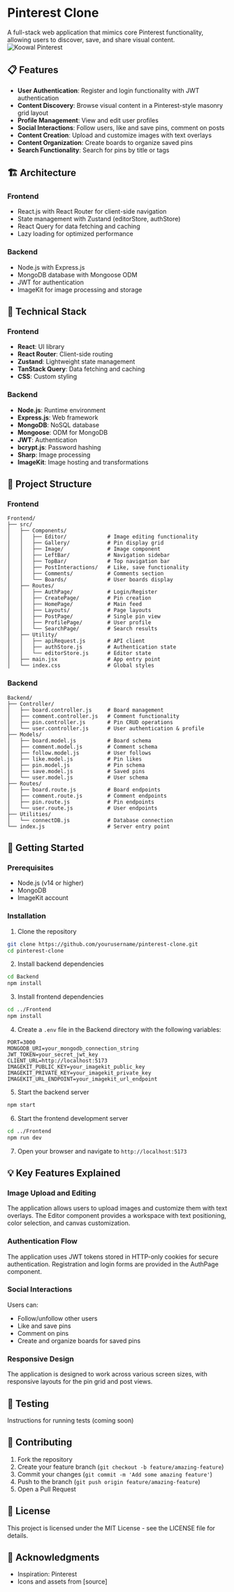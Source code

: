 # Pinterest Clone

A full-stack web application that mimics core Pinterest functionality, allowing users to discover, save, and share visual content.
![Koowal Pinterest](./Frontend/public/2.png)
## 📋 Features

- **User Authentication**: Register and login functionality with JWT authentication
- **Content Discovery**: Browse visual content in a Pinterest-style masonry grid layout
- **Profile Management**: View and edit user profiles
- **Social Interactions**: Follow users, like and save pins, comment on posts
- **Content Creation**: Upload and customize images with text overlays
- **Content Organization**: Create boards to organize saved pins
- **Search Functionality**: Search for pins by title or tags

## 🏗️ Architecture

### Frontend
- React.js with React Router for client-side navigation
- State management with Zustand (editorStore, authStore)
- React Query for data fetching and caching
- Lazy loading for optimized performance

### Backend
- Node.js with Express.js
- MongoDB database with Mongoose ODM
- JWT for authentication
- ImageKit for image processing and storage

## 🔧 Technical Stack

### Frontend
- **React**: UI library
- **React Router**: Client-side routing
- **Zustand**: Lightweight state management
- **TanStack Query**: Data fetching and caching
- **CSS**: Custom styling

### Backend
- **Node.js**: Runtime environment
- **Express.js**: Web framework
- **MongoDB**: NoSQL database
- **Mongoose**: ODM for MongoDB
- **JWT**: Authentication
- **bcrypt.js**: Password hashing
- **Sharp**: Image processing
- **ImageKit**: Image hosting and transformations

## 📁 Project Structure

### Frontend
```
Frontend/
├── src/
│   ├── Components/
│   │   ├── Editor/             # Image editing functionality
│   │   ├── Gallery/            # Pin display grid
│   │   ├── Image/              # Image component
│   │   ├── LeftBar/            # Navigation sidebar
│   │   ├── TopBar/             # Top navigation bar
│   │   ├── PostInteractions/   # Like, save functionality
│   │   ├── Comments/           # Comments section
│   │   └── Boards/             # User boards display
│   ├── Routes/
│   │   ├── AuthPage/           # Login/Register
│   │   ├── CreatePage/         # Pin creation
│   │   ├── HomePage/           # Main feed
│   │   ├── Layouts/            # Page layouts
│   │   ├── PostPage/           # Single pin view
│   │   ├── ProfilePage/        # User profile
│   │   └── SearchPage/         # Search results
│   ├── Utility/
│   │   ├── apiRequest.js       # API client
│   │   ├── authStore.js        # Authentication state
│   │   └── editorStore.js      # Editor state
│   ├── main.jsx                # App entry point
│   └── index.css               # Global styles
```

### Backend
```
Backend/
├── Controller/
│   ├── board.controller.js     # Board management
│   ├── comment.controller.js   # Comment functionality
│   ├── pin.controller.js       # Pin CRUD operations
│   └── user.controller.js      # User authentication & profile
├── Models/
│   ├── board.model.js          # Board schema
│   ├── comment.model.js        # Comment schema
│   ├── follow.model.js         # User follows
│   ├── like.model.js           # Pin likes
│   ├── pin.model.js            # Pin schema
│   ├── save.model.js           # Saved pins
│   └── user.model.js           # User schema
├── Routes/
│   ├── board.route.js          # Board endpoints
│   ├── comment.route.js        # Comment endpoints
│   ├── pin.route.js            # Pin endpoints
│   └── user.route.js           # User endpoints
├── Utilities/
│   └── connectDB.js            # Database connection
└── index.js                    # Server entry point
```

## 🚀 Getting Started

### Prerequisites
- Node.js (v14 or higher)
- MongoDB
- ImageKit account

### Installation

1. Clone the repository
```bash
git clone https://github.com/yourusername/pinterest-clone.git
cd pinterest-clone
```

2. Install backend dependencies
```bash
cd Backend
npm install
```

3. Install frontend dependencies
```bash
cd ../Frontend
npm install
```

4. Create a `.env` file in the Backend directory with the following variables:
```
PORT=3000
MONGODB_URI=your_mongodb_connection_string
JWT_TOKEN=your_secret_jwt_key
CLIENT_URL=http://localhost:5173
IMAGEKIT_PUBLIC_KEY=your_imagekit_public_key
IMAGEKIT_PRIVATE_KEY=your_imagekit_private_key
IMAGEKIT_URL_ENDPOINT=your_imagekit_url_endpoint
```

5. Start the backend server
```bash
npm start
```

6. Start the frontend development server
```bash
cd ../Frontend
npm run dev
```

7. Open your browser and navigate to `http://localhost:5173`

## 💡 Key Features Explained

### Image Upload and Editing
The application allows users to upload images and customize them with text overlays. The Editor component provides a workspace with text positioning, color selection, and canvas customization.

### Authentication Flow
The application uses JWT tokens stored in HTTP-only cookies for secure authentication. Registration and login forms are provided in the AuthPage component.

### Social Interactions
Users can:
- Follow/unfollow other users
- Like and save pins
- Comment on pins
- Create and organize boards for saved pins

### Responsive Design
The application is designed to work across various screen sizes, with responsive layouts for the pin grid and post views.

## 🧪 Testing

Instructions for running tests (coming soon)

## 🤝 Contributing

1. Fork the repository
2. Create your feature branch (`git checkout -b feature/amazing-feature`)
3. Commit your changes (`git commit -m 'Add some amazing feature'`)
4. Push to the branch (`git push origin feature/amazing-feature`)
5. Open a Pull Request

## 📄 License

This project is licensed under the MIT License - see the LICENSE file for details.

## 🙏 Acknowledgments

- Inspiration: Pinterest
- Icons and assets from [source]